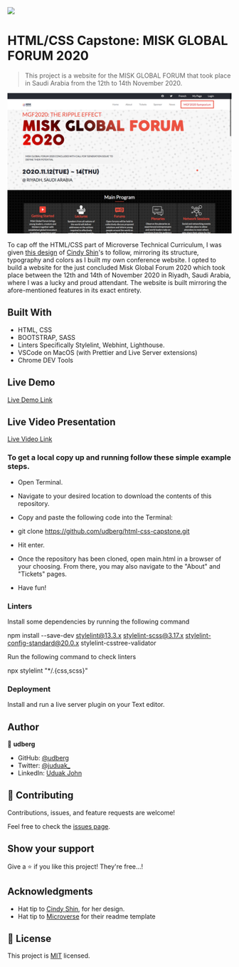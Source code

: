 ![](https://img.shields.io/badge/Microverse-blueviolet)

# HTML/CSS Capstone: MISK GLOBAL FORUM 2020

> This project is a website for the MISK GLOBAL FORUM that took place in Saudi Arabia from the 12th to 14th November 2020.

![screenshot](./capstone-mockup.png)

To cap off the HTML/CSS part of Microverse Technical Curriculum, I was given [this design](https://www.behance.net/gallery/29845175/CC-Global-Summit-2015) of [Cindy Shin](https://www.behance.net/gallery/29845175/CC-Global-Summit-2015)'s to follow, mirroring its structure, typography and colors as I built my own conference website. I opted to build a website for the just concluded Misk Global Forum 2020 which took place between the 12th and 14th of November 2020 in Riyadh, Saudi Arabia, where I was a lucky and proud attendant. The website is built mirroring the afore-mentioned features in its exact entirety. 

## Built With

- HTML, CSS
- BOOTSTRAP, SASS
- Linters Specifically Stylelint, Webhint, Lighthouse.
- VSCode on MacOS (with Prettier and Live Server extensions)
- Chrome DEV Tools

## Live Demo

[Live Demo Link](https://adoring-villani-387561.netlify.app/)



## Live Video Presentation

[Live Video Link](https://www.loom.com/share/475828aaf27047d189dbfdfb01a7526c)


### To get a local copy up and running follow these simple example steps.

- Open Terminal.

- Navigate to your desired location to download the contents of this repository.

- Copy and paste the following code into the Terminal:

- git clone https://github.com/udberg/html-css-capstone.git

- Hit enter.

- Once the repository has been cloned, open main.html in a browser of your choosing. From there, you may also navigate to the "About" and "Tickets" pages.

- Have fun!


### Linters

Install some dependencies by running the following command

npm install --save-dev stylelint@13.3.x stylelint-scss@3.17.x stylelint-config-standard@20.0.x stylelint-csstree-validator

Run the following command to check linters

npx stylelint "*/.{css,scss}"


### Deployment

Install and run a live server plugin on your Text editor.

## Author

👤 **udberg**

- GitHub: [@udberg](https://github.com/udberg)
- Twitter: [@juduak_](https://twitter.com/juduak_)
- LinkedIn: [Uduak John](https://www.linkedin.com/in/uduak-john-090059105/)


## 🤝 Contributing

Contributions, issues, and feature requests are welcome!

Feel free to check the [issues page](https://github.com/udberg/html-css-capstone/issues).



## Show your support

Give a ⭐️ if you like this project! They're free...!


## Acknowledgments

- Hat tip to [Cindy Shin](https://www.behance.net/gallery/29845175/CC-Global-Summit-2015), for her design.
- Hat tip to [Microverse](https://www.microverse.org/) for their readme template


## 📝 License

This project is [MIT](https://opensource.org/licenses/MIT) licensed.

